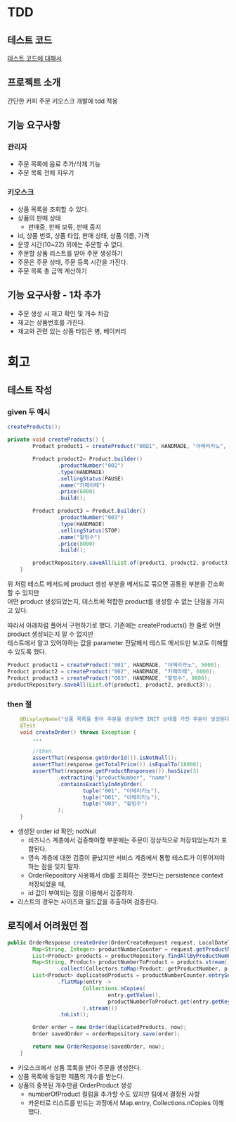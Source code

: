 # TDD

## 테스트 코드

<a href="./test_code.md"> 테스트 코드에 대해서 </a>

## 프로젝트 소개

간단한 커피 주문 키오스크 개발에 tdd 적용

## 기능 요구사항

### 관리자

 - 주문 목록에 음료 추가/삭제 기능
 - 주문 목록 전체 지우기

### 키오스크
 
- 상품 목록을 조회할 수 있다.
- 상품의 판매 상태
  - 판매중, 판매 보류, 판매 중지
- id, 상품 번호, 상품 타입, 판매 상태, 상품 이름, 가격
- 운영 시간(10~22) 외에는 주문할 수 없다.
- 주문할 상품 리스트를 받아 주문 생성하기
- 주문은 주문 상태, 주문 등록 시간을 가진다.
- 주문 목록 총 금액 계산하기

## 기능 요구사항 - 1차 추가

- 주문 생성 시 재고 확인 및 개수 차감
- 재고는 상품번호를 가진다.
- 재고와 관련 있는 상품 타입은 병, 베이커리

# 회고

## 테스트 작성

### given 두 예시

```java
createProducts();

private void createProducts() {
        Product product1 = createProduct("00Ω1", HANDMADE, "아메리카노", 5000);

        Product product2= Product.builder()
                .productNumber("002")
                .type(HANDMADE)
                .sellingStatus(PAUSE)
                .name("카페라떼")
                .price(6000)
                .build();

        Product product3 = Product.builder()
                .productNumber("003")
                .type(HANDMADE)
                .sellingStatus(STOP)
                .name("팥빙수")
                .price(8000)
                .build();

        productRepository.saveAll(List.of(product1, product2, product3));
    }
```

위 처럼 테스트 메서드에 product 생성 부분을 메서드로 묶으면 공통된 부분을 간소화할 수 있지만  
어떤 product 생성되었는지, 테스트에 적합한 product를 생성할 수 없는 단점을 가지고 있다.

따라서 아래처럼 풀어서 구현하기로 했다. 기존에는 createProducts() 한 줄로 어떤 product 생성되는지 알 수 없지만  
테스트에서 알고 있어야하는 값을 parameter 전달해서 테스트 메서드만 보고도 이해할 수 있도록 했다. 

```java
Product product1 = createProduct("001", HANDMADE, "아메리카노", 5000);
Product product2 = createProduct("002", HANDMADE, "카페라떼", 6000);
Product product3 = createProduct("003", HANDMADE, "팥빙수", 8000);
productRepository.saveAll(List.of(product1, product2, product3));
```

### then 절

```java
    @DisplayName("상품 목록을 받아 주문을 생성하면 INIT 상태를 가진 주문이 생성된다.")
    @Test
    void createOrder() throws Exception {
        ...

        //then
        assertThat(response.getOrderId()).isNotNull();
        assertThat(response.getTotalPrice()).isEqualTo(18000);
        assertThat(response.getProductResponses()).hasSize(3)
                .extracting("productNumber", "name")
                .containsExactlyInAnyOrder(
                        tuple("001", "아메리카노"),
                        tuple("001", "아메리카노"),
                        tuple("003", "팥빙수")
                );
    }
```

- 생성된 order id 확인; notNull
  - 비즈니스 계층에서 검증해야할 부분에는 주문이 정상적으로 저장되었는지가 포함된다.
  - 영속 계층에 대한 검증이 끝났지만 서비스 계층에서 통합 테스트가 이루어져야 하는 점을 잊지 말자.
  - OrderRepository 사용해서 db를 조회하는 것보다는 persistence context 저장되었을 때,
  - id 값이 부여되는 점을 이용해서 검증하자.
- 리스트의 경우는 사이즈와 필드값을 추출하여 검증한다.

## 로직에서 어려웠던 점

```java
public OrderResponse createOrder(OrderCreateRequest request, LocalDateTime now) {
        Map<String, Integer> productNumberCounter = request.getProductNumberCounter();
        List<Product> products = productRepository.findAllByProductNumberIn(productNumberCounter.keySet());
        Map<String, Product> productNumberToProduct = products.stream()
                .collect(Collectors.toMap(Product::getProductNumber, p -> p));
        List<Product> duplicatedProducts = productNumberCounter.entrySet().stream()
                .flatMap(entry ->
                        Collections.nCopies(
                                entry.getValue(),
                                productNumberToProduct.get(entry.getKey())
                        ).stream())
                .toList();

        Order order = new Order(duplicatedProducts, now);
        Order savedOrder = orderRepository.save(order);

        return new OrderResponse(savedOrder, now);
    }
```

- 키오스크에서 상품 목록을 받아 주문을 생성한다.
- 상품 목록에 동일한 제품의 개수를 받는다.
- 상품의 중복된 개수만큼 OrderProduct 생성
  - numberOfProduct 컬럼을 추가할 수도 있지만 팀에서 결정된 사항
  - 카운터로 리스트를 만드는 과정에서 Map.entry, Collections.nCopies 이해했다.
